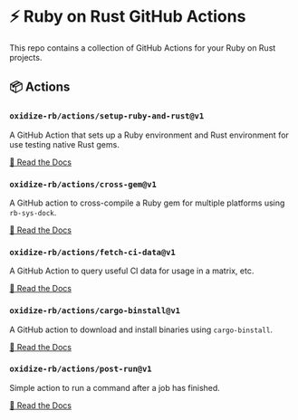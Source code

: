 # ⚡️ Ruby on Rust GitHub Actions

This repo contains a collection of GitHub Actions for your Ruby on Rust projects.

## 📦 Actions

### `oxidize-rb/actions/setup-ruby-and-rust@v1`

A GitHub Action that sets up a Ruby environment and Rust environment for use
testing native Rust gems.

[📝 Read the Docs](./setup-ruby-and-rust/readme.md)

### `oxidize-rb/actions/cross-gem@v1`

A GitHub action to cross-compile a Ruby gem for multiple platforms using
`rb-sys-dock`.

[📝 Read the Docs](./cross-gem/readme.md)

### `oxidize-rb/actions/fetch-ci-data@v1`

A GitHub Action to query useful CI data for usage in a matrix, etc.

[📝 Read the Docs](./fetch-ci-data/readme.md)

### `oxidize-rb/actions/cargo-binstall@v1`

A GitHub action to download and install binaries using `cargo-binstall`.

[📝 Read the Docs](./cargo-binstall/readme.md)

### `oxidize-rb/actions/post-run@v1`

Simple action to run a command after a job has finished.

[📝 Read the Docs](./post-run/readme.md)

